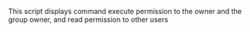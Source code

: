 This script displays command execute permission to the owner and the group owner, and read permission to other users
